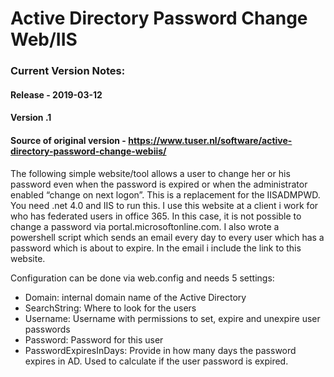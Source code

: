 # Active Directory Password Change Web/IIS

### Current Version Notes:
#### Release - 2019-03-12
#### Version .1
#### Source of original version - https://www.tuser.nl/software/active-directory-password-change-webiis/

The following simple website/tool allows a user to change her or his password even when the password is expired or when the administrator enabled “change on next logon”. This is a replacement for the IISADMPWD. You need .net 4.0 and IIS to run this. I use this website at a client i work for who has federated users in office 365. In this case, it is not possible to change a password via portal.microsoftonline.com. I also wrote a powershell script which sends an email every day to every user which has a password which is about to expire. In the email i include the link to this website.

Configuration can be done via web.config and needs 5 settings:

* Domain: internal domain name of the Active Directory
* SearchString: Where to look for the users
* Username: Username with permissions to set, expire and unexpire user passwords
* Password: Password for this user
* PasswordExpiresInDays: Provide in how many days the password expires in AD. Used to calculate if the user password is expired.

[screenshot]: https://raw.githubusercontent.com/cbasolutions/PasswordChangerWEB/master/screenshot.png
